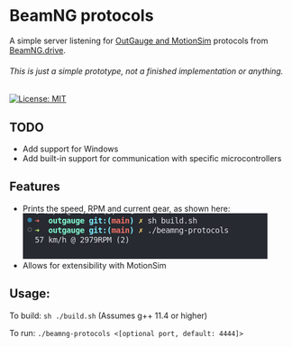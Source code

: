 # BeamNG protocols
A simple server listening for [OutGauge and MotionSim](https://documentation.beamng.com/modding/protocols/) protocols from [BeamNG.drive](https://www.beamng.com/).
###### This is just a simple prototype, not a finished implementation or anything.

[![License: MIT](https://img.shields.io/badge/License-MIT-yellow.svg)](https://opensource.org/licenses/MIT)

## TODO
* Add support for Windows
* Add built-in support for communication with specific microcontrollers

## Features
* Prints the speed, RPM and current gear, as shown here:
![Screenshot of logging](https://github.com/purifiedfr/beamng-protocols/blob/main/screenshot2.png?raw=true)
* Allows for extensibility with MotionSim

## Usage:
To build: `sh ./build.sh` (Assumes g++ 11.4 or higher)

To run: `./beamng-protocols <[optional port, default: 4444]>`
